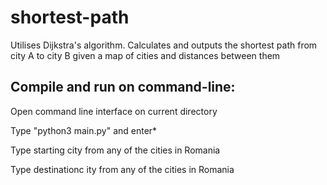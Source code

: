# shortest-path
Utilises Dijkstra's algorithm. Calculates and outputs the shortest path from city A to city B given a map of cities and distances between them

Compile and run on command-line:
---

Open command line interface on current directory

Type "python3 main.py" and enter*

Type starting city from any of the cities in Romania

Type destinationc ity from any of the cities in Romania
